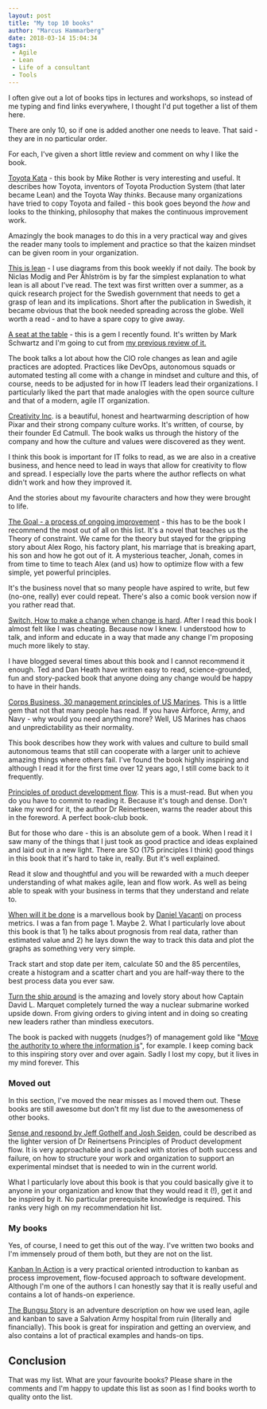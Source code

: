 ```yaml
---
layout: post
title: "My top 10 books"
author: "Marcus Hammarberg"
date: 2018-03-14 15:04:34
tags:
 - Agile
 - Lean
 - Life of a consultant
 - Tools
---
```


I often give out a lot of books tips in lectures and workshops, so instead of me typing and find links everywhere, I thought I'd put together a list of them here.

There are only 10, so if one is added another one needs to leave. That said - they are in no particular order.

For each, I've given a short little review and comment on why I like the book.

<!-- excerpt-end -->

[Toyota Kata](https://www.amazon.com/Toyota-Kata-Managing-Improvement-Adaptiveness/dp/0071635238/ref=sr_1_1?s=books&ie=UTF8&qid=1521040881&sr=1-1&keywords=toyota+kata) - this book by Mike Rother is very interesting and useful. It describes how Toyota, inventors of Toyota Production System (that later became Lean) and the Toyota Way *thinks*. Because many organizations have tried to copy Toyota and failed - this book goes beyond the *how* and looks to the thinking, philosophy that makes the continuous improvement work.

Amazingly the book manages to do this in a very practical way and gives the reader many tools to implement and practice so that the kaizen mindset can be given room in your organization.



[This is lean](https://www.amazon.com/This-Lean-Resolving-Efficiency-Paradox-ebook/dp/B00JZZS7Q0/ref=sr_1_2?s=books&ie=UTF8&qid=1521040865&sr=1-2&keywords=this+is+lean) - I use diagrams from this book weekly if not daily. The book by Niclas Modig and Per Åhlström is by far the simplest explanation to what lean is all about I've read. The text was first written over a summer, as a quick research project for the Swedish government that needs to get a grasp of lean and its implications. Short after the publication in Swedish, it became obvious that the book needed spreading across the globe. Well worth a read - and to have a spare copy to give away.



[A seat at the table](https://www.amazon.com/Seat-Table-Leadership-Age-Agility/dp/1942788118/ref=asap_bc?ie=UTF8) - this is a gem I recently found. It's written by Mark Schwartz and I'm going to cut from [my previous review of it.](https://www.marcusoft.net/2017/12/review-of-a-seat-at-the-table.html)

The book talks a lot about how the CIO role changes as lean and agile practices are adopted. Practices like DevOps, autonomous squads or automated testing all come with a change in mindset and culture and this, of course, needs to be adjusted for in how IT leaders lead their organizations. I particularly liked the part that made analogies with the open source culture and that of a modern, agile IT organization.



[Creativity Inc](https://www.amazon.com/Creativity-Inc-Overcoming-Unseen-Inspiration-ebook/dp/B00GUOEMA4/ref=sr_1_1?s=books&ie=UTF8&qid=1521040823&sr=1-1&keywords=Creativity+Inc). is a beautiful, honest and heartwarming description of how Pixar and their strong company culture works. It's written, of course, by their founder Ed Catmull. The book walks us through the history of the company and how the culture and values were discovered as they went.

I think this book is important for IT folks to read, as we are also in a creative business, and hence need to lead in ways that allow for creativity to flow and spread. I especially love the parts where the author reflects on what didn't work and how they improved it.

And the stories about my favourite characters and how they were brought to life.



[The Goal - a process of ongoing improvement](https://www.amazon.com/Goal-Process-Ongoing-Improvement-ebook/dp/B002LHRM2O/ref=sr_1_4?s=books&ie=UTF8&qid=1521040793&sr=1-4&keywords=the+goal) - this has to be the book I recommend the most out of all on this list. It's a novel that teaches us the Theory of constraint. We came for the theory but stayed for the gripping story about Alex Rogo, his factory plant, his marriage that is breaking apart, his son and how he got out of it. A mysterious teacher, Jonah, comes in from time to time to teach Alex (and us) how to optimize flow with a few simple, yet powerful principles.

It's the business novel that so many people have aspired to write, but few (no-one, really) ever could repeat. There's also a comic book version now if you rather read that.



[Switch, How to make a change when change is hard](https://www.amazon.com/Switch-change-things-when-hard-ebook/dp/B005TKD512/ref=sr_1_1?s=books&ie=UTF8&qid=1521040767&sr=1-1&keywords=Switch%2C+How+to+make+change+when+change+is+hard). After I read this book I almost felt like I was cheating. Because now I knew. I understood how to talk, and inform and educate in a way that made any change I'm proposing much more likely to stay.

I have blogged several times about this book and I cannot recommend it enough. Ted and Dan Heath have written easy to read, science-grounded, fun and story-packed book that anyone doing any change would be happy to have in their hands.



[Corps Business, 30 management principles of US Marines](https://www.amazon.com/Corps-Business-Management-Principles-Marines/dp/0066619793/ref=sr_1_sc_1?s=books&ie=UTF8&qid=1521040753&sr=1-1-spell&keywords=Corps+Business%2C+30+management+prininciples+of+US+Marines). This is a little gem that not that many people has read. If you have Airforce, Army, and Navy - why would you need anything more? Well, US Marines has chaos and unpredictability as their normality.

This book describes how they work with values and culture to build small autonomous teams that still can cooperate with a larger unit to achieve amazing things where others fail. I've found the book highly inspiring and although I read it for the first time over 12 years ago, I still come back to it frequently.



[Principles of product development flow](https://www.amazon.com/Principles-Product-Development-Flow-Generation-ebook/dp/B007TKU0O0/ref=sr_1_1?s=books&ie=UTF8&qid=1521040739&sr=1-1&keywords=Principles+of+product+development+flow). This is a must-read. But when you do you have to commit to reading it. Because it's tough and dense. Don't take my word for it, the author Dr Reinertseen, warns the reader about this in the foreword. A perfect book-club book.

But for those who dare - this is an absolute gem of a book. When I read it I saw many of the things that I just took as good practice and ideas explained and laid out in a new light. There are SO (175 principles I think) good things in this book that it's hard to take in, really. But it's well explained.

Read it slow and thoughtful and you will be rewarded with a much deeper understanding of what makes agile, lean and flow work. As well as being able to speak with your business in terms that they understand and relate to.



[When will it be done](https://leanpub.com/whenwillitbedone) is a marvellous book by [Daniel Vacanti](https://twitter.com/danvacanti) on process metrics. I was a fan from page 1. Maybe 2. What I particularly love about this book is that 1) he talks about prognosis from real data, rather than estimated value and 2) he lays down the way to track this data and plot the graphs as something very very simple.

Track start and stop date per item, calculate 50 and the 85 percentiles, create a histogram and a scatter chart and you are half-way there to the best process data you ever saw.



[Turn the ship around](https://www.amazon.com/Turn-Ship-Around-Turning-Followers/dp/1591846404) is the amazing and lovely story about how Captain David L. Marquet completely turned the way a nuclear submarine worked upside down. From giving orders to giving intent and in doing so creating new leaders rather than mindless executors.

The book is packed with nuggets (nudges?) of management gold like "[Move the authority to where the information is](https://www.marcusoft.net/2014/06/move-information-to-authority-and-not.html)", for example. I keep coming back to this inspiring story over and over again. Sadly I lost my copy, but it lives in my mind forever. This



### Moved out

In this section, I've moved the near misses as I moved them out. These books are still awesome but don't fit my list due to the awesomeness of other books.



[Sense and respond by Jeff Gothelf and Josh Seiden](https://www.amazon.com/Sense-Respond-Successful-Organizations-Continuously/dp/1633691888), could be described as the lighter version of Dr Reinertsens Principles of Product development flow. It is very approachable and is packed with stories of both success and failure, on how to structure your work and organization to support an experimental mindset that is needed to win in the current world.

What I particularly love about this book is that you could basically give it to anyone in your organization and know that they would read it (!), get it and be inspired by it. No particular prerequisite knowledge is required. This ranks very high on my recommendation hit list.

### My books

Yes, of course, I need to get this out of the way. I've written two books and I'm immensely proud of them both, but they are not on the list.

[Kanban In Action](https://www.amazon.com/Kanban-Action-Marcus-Hammarberg/dp/1617291056/ref=cm_cr_arp_d_product_top?ie=UTF8) is a very practical oriented introduction to kanban as process improvement, flow-focused approach to software development. Although I'm one of the authors I can honestly say that it is really useful and contains a lot of hands-on experience.

[The Bungsu Story](https://t.co/rO179xXeHS) is an adventure description on how we used lean, agile and kanban to save a Salvation Army hospital from ruin (literally and financially). This book is great for inspiration and getting an overview, and also contains a lot of practical examples and hands-on tips.

## Conclusion

That was my list. What are your favourite books? Please share in the comments and I'm happy to update this list as soon as I find books worth to quality onto the list.